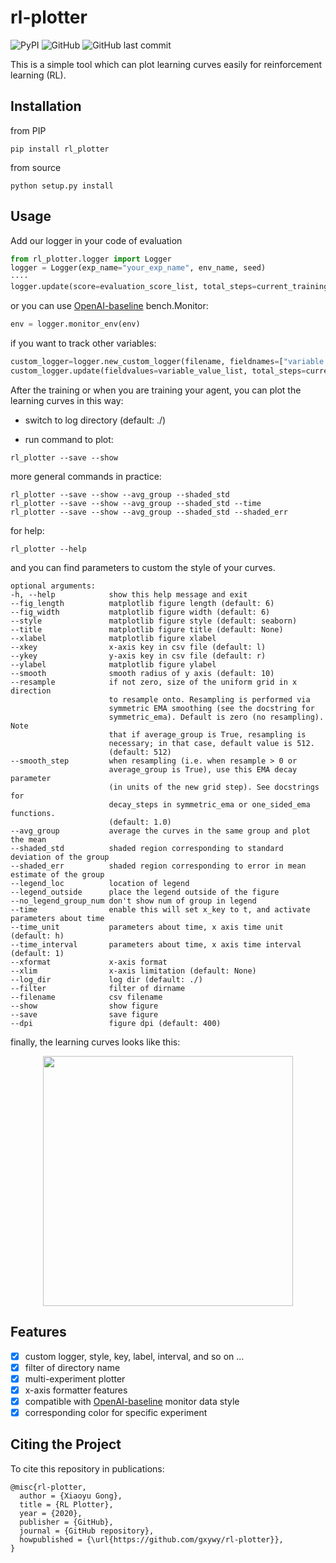 # rl-plotter

![PyPI](https://img.shields.io/pypi/v/rl_plotter?style=flat-square) ![GitHub](https://img.shields.io/github/license/gxywy/rl-plotter?style=flat-square) ![GitHub last commit](https://img.shields.io/github/last-commit/gxywy/rl-plotter?style=flat-square)

 This is a simple tool which can plot learning curves easily for reinforcement learning (RL).

## Installation

from PIP

```
pip install rl_plotter
```

from source

```
python setup.py install
```

## Usage

Add our logger in your code of evaluation

```python
from rl_plotter.logger import Logger
logger = Logger(exp_name="your_exp_name", env_name, seed)
····
logger.update(score=evaluation_score_list, total_steps=current_training_steps)
```

or you can use [OpenAI-baseline](https://github.com/openai/baselines) bench.Monitor:

```python
env = logger.monitor_env(env)
```

if you want to track other variables:

```python
custom_logger=logger.new_custom_logger(filename, fieldnames=["variable 1", "variable 2", ..., "variable n"])
custom_logger.update(fieldvalues=variable_value_list, total_steps=current_training_steps)
```



After the training or when you are training your agent, you can plot the learning curves in this way:

- switch to log directory (default: ./)

- run command to plot:

```
rl_plotter --save --show
```



more general commands in practice:

```
rl_plotter --save --show --avg_group --shaded_std
rl_plotter --save --show --avg_group --shaded_std --time
rl_plotter --save --show --avg_group --shaded_std --shaded_err
```



for help:

```
rl_plotter --help
```

and you can find  parameters to custom the style of your curves.

```
optional arguments:
-h, --help            show this help message and exit
--fig_length          matplotlib figure length (default: 6)
--fig_width           matplotlib figure width (default: 6)
--style               matplotlib figure style (default: seaborn)
--title               matplotlib figure title (default: None)
--xlabel              matplotlib figure xlabel
--xkey                x-axis key in csv file (default: l)
--ykey                y-axis key in csv file (default: r)
--ylabel              matplotlib figure ylabel
--smooth              smooth radius of y axis (default: 10)
--resample            if not zero, size of the uniform grid in x direction
                      to resample onto. Resampling is performed via
                      symmetric EMA smoothing (see the docstring for
                      symmetric_ema). Default is zero (no resampling). Note
                      that if average_group is True, resampling is
                      necessary; in that case, default value is 512.
                      (default: 512)
--smooth_step         when resampling (i.e. when resample > 0 or
					  average_group is True), use this EMA decay parameter
                      (in units of the new grid step). See docstrings for
                      decay_steps in symmetric_ema or one_sided_ema functions. 
                      (default: 1.0)
--avg_group           average the curves in the same group and plot the mean
--shaded_std          shaded region corresponding to standard deviation of the group
--shaded_err          shaded region corresponding to error in mean estimate of the group
--legend_loc          location of legend
--legend_outside      place the legend outside of the figure
--no_legend_group_num don't show num of group in legend
--time                enable this will set x_key to t, and activate parameters about time
--time_unit           parameters about time, x axis time unit (default: h)
--time_interval       parameters about time, x axis time interval (default: 1)
--xformat             x-axis format
--xlim                x-axis limitation (default: None)
--log_dir             log dir (default: ./)
--filter              filter of dirname
--filename            csv filename
--show                show figure
--save                save figure
--dpi                 figure dpi (default: 400)
```



finally, the learning curves looks like this:

<div align="center"><img width="400" height="400" src="https://github.com/gxywy/rl-plotter/blob/master/imgs/figure_1.png?raw=true"/></div>


## Features

- [x] custom logger, style, key, label, interval, and so on ...
- [x] filter of directory name
- [x] multi-experiment plotter
- [x] x-axis formatter features
- [x] compatible with [OpenAI-baseline](https://github.com/openai/baselines) monitor data style
- [x] corresponding color for specific experiment

## Citing the Project

To cite this repository in publications:

```
@misc{rl-plotter,
  author = {Xiaoyu Gong},
  title = {RL Plotter},
  year = {2020},
  publisher = {GitHub},
  journal = {GitHub repository},
  howpublished = {\url{https://github.com/gxywy/rl-plotter}},
}
```